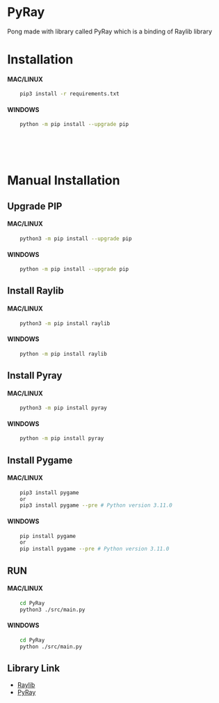 # PyRay
Pong made with library called PyRay which is a binding of Raylib library

# Installation
#### MAC/LINUX
```bash
    pip3 install -r requirements.txt 
```
#### WINDOWS
```bash
    python -m pip install --upgrade pip
```
<br/>
<br/>
<br/>

# Manual Installation
## Upgrade PIP
#### MAC/LINUX
```bash
    python3 -m pip install --upgrade pip
``` 

#### WINDOWS
```bash
    python -m pip install --upgrade pip
```
## Install Raylib
#### MAC/LINUX
```bash
    python3 -m pip install raylib
```

#### WINDOWS
```bash
    python -m pip install raylib
```


## Install Pyray
#### MAC/LINUX
```bash
    python3 -m pip install pyray
```

#### WINDOWS
```bash
    python -m pip install pyray
```
## Install Pygame
#### MAC/LINUX
```bash
    pip3 install pygame
    or
    pip3 install pygame --pre # Python version 3.11.0
```
#### WINDOWS
```bash
    pip install pygame
    or
    pip install pygame --pre # Python version 3.11.0
```

## RUN
#### MAC/LINUX
```bash
    cd PyRay
    python3 ./src/main.py
```

#### WINDOWS
```bash
    cd PyRay
    python ./src/main.py
```

## Library Link
 - [Raylib](https://raylib.com)
 - [PyRay](https://electronstudio.github.io/raylib-python-cffi/)
